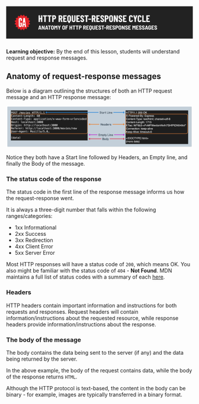 # ![HTTP Request Response Cycle - Anatomy of HTTP Request and Response Messages](./assets/hero.png)

**Learning objective:** By the end of this lesson, students will understand request and response messages.

## Anatomy of request-response messages

Below is a diagram outlining the structures of both an HTTP request message and an HTTP response message:

![req/res message in the terminal](./assets/http-req-res-msg-anatomy.png)

Notice they both have a Start line followed by Headers, an Empty line, and finally the Body of the message.

### The status code of the response

The status code in the first line of the response message informs us how the request-response went.

It is always a three-digit number that falls within the following ranges/categories:

- 1xx Informational
- 2xx Success
- 3xx Redirection
- 4xx Client Error
- 5xx Server Error

Most HTTP responses will have a status code of `200`, which means OK. You also might be familiar with the status code of `404` - **Not Found**. MDN maintains a full list of status codes with a summary of each [here](https://developer.mozilla.org/en-US/docs/Web/HTTP/Status).

### Headers

HTTP headers contain important information and instructions for both requests and responses. Request headers will contain information/instructions about the requested resource, while response headers provide information/instructions about the response. 

### The body of the message

The body contains the data being sent to the server (if any) and the data being returned by the server.

In the above example, the body of the request contains data, while the body of the response returns `HTML`.

Although the HTTP protocol is text-based, the content in the body can be binary - for example, images are typically transferred in a binary format.

